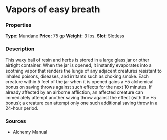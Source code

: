 ﻿---
Title: "Vapors of easy breath"
Type: "Mundane"
Price: "75 gp"
Weight: "3 lbs."
Slot: "Slotless"
Description: |
  "This waxy ball of resin and herbs is stored in a large glass jar or other airtight container. When the jar is opened, it instantly evaporates into a soothing vapor that renders the lungs of any adjacent creatures resistant to inhaled poisons, diseases, and irritants such as choking smoke. Each creature within 5 feet of the jar when it is opened gains a +5 alchemical bonus on saving throws against such effects for the next 10 minutes. If already affected by an airborne affliction, an affected creature can immediately attempt another saving throw against the effect (with the +5 bonus); a creature can attempt only one such additional saving throw in a 24-hour period."
Sources: "['Alchemy Manual']"
---

# Vapors of easy breath

### Properties

**Type:** Mundane **Price:** 75 gp **Weight:** 3 lbs. **Slot:** Slotless

### Description

This waxy ball of resin and herbs is stored in a large glass jar or other airtight container. When the jar is opened, it instantly evaporates into a soothing vapor that renders the lungs of any adjacent creatures resistant to inhaled poisons, diseases, and irritants such as choking smoke. Each creature within 5 feet of the jar when it is opened gains a +5 alchemical bonus on saving throws against such effects for the next 10 minutes. If already affected by an airborne affliction, an affected creature can immediately attempt another saving throw against the effect (with the +5 bonus); a creature can attempt only one such additional saving throw in a 24-hour period.

### Sources

* Alchemy Manual